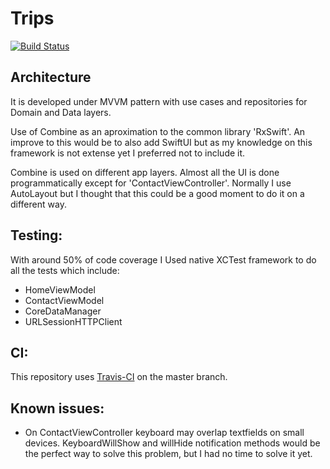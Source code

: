 # Trips
[![Build Status](https://travis-ci.com/erikagujari1/trips.svg?branch=master)](https://travis-ci.com/erikagujari1/trips)

## Architecture
It is developed under MVVM pattern with use cases and repositories for Domain and Data layers.

Use of Combine as an aproximation to the common library 'RxSwift'. An improve to this would be to also add SwiftUI but as my knowledge on this framework is not extense yet I preferred not to include it.

Combine is used on different app layers. Almost all the UI is done programmatically except for 'ContactViewController'. Normally I use AutoLayout but I thought that this could be a good moment to do it on a different way.

## Testing: 
With around 50% of code coverage I Used native XCTest framework to do all the tests which include:

* HomeViewModel
* ContactViewModel
* CoreDataManager
* URLSessionHTTPClient

## CI:
This repository uses [Travis-CI](https://docs.travis-ci.com/) on the master branch.

## Known issues:
- On ContactViewController keyboard may overlap textfields on small devices. KeyboardWillShow and willHide notification methods would be the perfect way to solve this problem, but I had no time to solve it yet.

